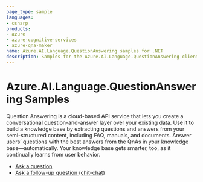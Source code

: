 ```yaml
---
page_type: sample
languages:
- csharp
products:
- azure
- azure-cognitive-services
- azure-qna-maker
name: Azure.AI.Language.QuestionAnswering samples for .NET
description: Samples for the Azure.AI.Language.QuestionAnswering client library
---
```


# Azure.AI.Language.QuestionAnswering Samples

Question Answering is a cloud-based API service that lets you create a conversational question-and-answer layer over your existing data. Use it to build a knowledge base by extracting questions and answers from your semi-structured content, including FAQ, manuals, and documents. Answer users’ questions with the best answers from the QnAs in your knowledge base—automatically. Your knowledge base gets smarter, too, as it continually learns from user behavior.

- [Ask a question](https://github.com/Azure/azure-sdk-for-net/tree/main/sdk/cognitivelanguage/Azure.AI.Language.QuestionAnswering/samples/Sample1_GetAnswers.md)
- [Ask a follow-up question (chit-chat)](https://github.com/Azure/azure-sdk-for-net/tree/main/sdk/cognitivelanguage/Azure.AI.Language.QuestionAnswering/samples/Sample2_Chat.md)
